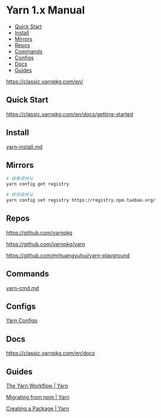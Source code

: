 <!-- omit in toc -->
# Yarn 1.x Manual

- [Quick Start](#quick-start)
- [Install](#install)
- [Mirrors](#mirrors)
- [Repos](#repos)
- [Commands](#commands)
- [Configs](#configs)
- [Docs](#docs)
- [Guides](#guides)

<https://classic.yarnpkg.com/en/>

## Quick Start

<https://classic.yarnpkg.com/en/docs/getting-started>

## Install

[yarn-install.md](yarn-install.md)

## Mirrors

```bash
# 查看源地址
yarn config get registry

# 修改源地址
yarn config set registry https://registry.npm.taobao.org/
```

## Repos

<https://github.com/yarnpkg>

<https://github.com/yarnpkg/yarn>

<https://github.com/mrhuangyuhui/yarn-playground>

## Commands

[yarn-cmd.md](yarn-cmd.md)

## Configs

[Yarn Configs](configs/README.md)

## Docs

<https://classic.yarnpkg.com/en/docs>

## Guides

[The Yarn Workflow | Yarn](https://classic.yarnpkg.com/en/docs/yarn-workflow)

[Migrating from npm | Yarn](https://classic.yarnpkg.com/en/docs/migrating-from-npm)

[Creating a Package | Yarn](https://classic.yarnpkg.com/en/docs/creating-a-package)
